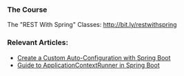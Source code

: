 ### The Course
The "REST With Spring" Classes: http://bit.ly/restwithspring

### Relevant Articles:

- [Create a Custom Auto-Configuration with Spring Boot](http://www.baeldung.com/spring-boot-custom-auto-configuration)
- [Guide to ApplicationContextRunner in Spring Boot](https://www.baeldung.com/spring-boot-context-runner)
